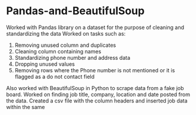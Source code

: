 # Pandas-and-BeautifulSoup

Worked with Pandas library on a dataset for the purpose of cleaning and standardizing the data
Worked on tasks such as:
1. Removing unused column and duplicates
2. Cleaning column containing names
3. Standardizing phone number and address data
4. Dropping unused values
5. Removing rows where the Phone number is not mentioned or it is flagged as a do not contact field

Also worked with BeautifulSoup in Python to scrape data from a fake job board.
Worked on finding job title, company, location and date posted from the data.
Created a csv file with the column headers and inserted job data within the same
